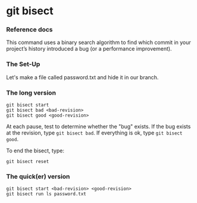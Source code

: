 # git bisect

### Reference docs

This command uses a binary search algorithm to find which commit in your project’s history introduced a bug (or a performance improvement).

### The Set-Up

Let's make a file called password.txt and hide it in our branch.

### The long version

```
git bisect start
git bisect bad <bad-revision>
git bisect good <good-revision>
```

At each pause, test to determine whether the "bug" exists. If the bug exists at the revision, type `git bisect bad`. If everything is ok, type `git bisect good`.

To end the bisect, type:

```
git bisect reset
```

### The quick(er) version

```
git bisect start <bad-revision> <good-revision>
git bisect run ls password.txt
```
